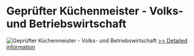 # Geprüfter Küchenmeister - Volks- und Betriebswirtschaft
![Geprüfter Küchenmeister - Volks- und Betriebswirtschaft](https://mycommerce.akamaized.net/api/pimages/P300481279/BIG/300481279.JPG)
[>> Detailed information](https://secure.shareit.com/shareit/product.html?productid=300481279&affiliateid=200057808)
